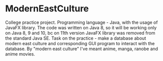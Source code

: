 # ModernEastCulture
College practice project. Programming language - Java, with the usage of JavaFX library. 
The code was written on Java 8, so it will be working only on Java 8, 9 and 10, bc on 11th version JavaFX library was removed from the standard Java SE.
Task on the practice - make a database about modern east culture and corresponding GUI program to interact with the database. 
By "modern east culture" I've meant anime, manga, ranobe and anime movies.
